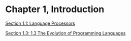 # Chapter 1, Introduction

[Section 1.1: Language Processors](./1.1/1.1.md)

[Section 1.3: 1.3 The Evolution of Programming Languages](./1.3/1.3.md)

